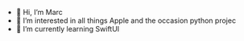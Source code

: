 - 👋 Hi, I’m Marc
- 👀 I’m interested in all things Apple and the occasion python projec 
- 🌱 I’m currently learning SwiftUI



<!---
marcb90/marcb90 is a ✨ special ✨ repository because its `README.md` (this file) appears on your GitHub profile.
You can click the Preview link to take a look at your changes.
--->
